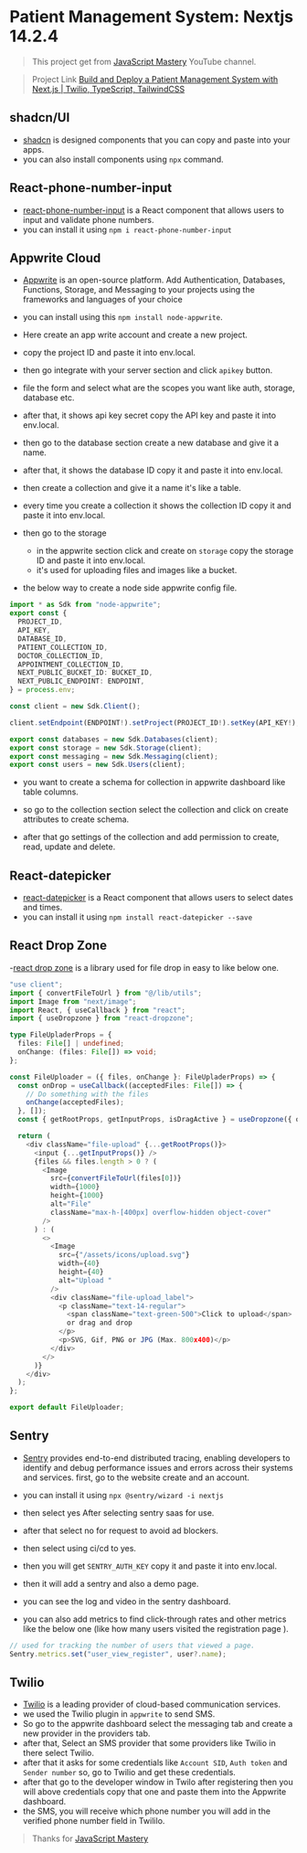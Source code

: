 # Patient Management System: Nextjs 14.2.4

> This project get from [JavaScript Mastery](https://www.youtube.com/@javascriptmastery) YouTube channel.

> Project Link [Build and Deploy a Patient Management System with Next.js | Twilio, TypeScript, TailwindCSS](https://youtu.be/lEflo_sc82g?si=d27ou7PfLC6jPKbe)

## shadcn/UI

- [shadcn](https://ui.shadcn.com/) is designed components that you can copy and paste into your apps.
- you can also install components using `npx` command.

## React-phone-number-input

- [react-phone-number-input](https://www.npmjs.com/package/react-phone-number-input) is a React component that allows users to input and validate phone numbers.
- you can install it using `npm i react-phone-number-input`

## Appwrite Cloud

- [Appwrite](https://appwrite.io/) is an open-source platform. Add Authentication, Databases, Functions, Storage, and Messaging to your projects using the frameworks and languages of your choice

- you can install using this `npm install node-appwrite`.
- Here create an app write account and create a new project.
- copy the project ID and paste it into env.local.
- then go integrate with your server section and click `apikey` button.
- file the form and select what are the scopes you want like auth, storage, database etc.
- after that, it shows api key secret copy the API key and paste it into env.local.
- then go to the database section create a new database and give it a name.
- after that, it shows the database ID copy it and paste it into env.local.
- then create a collection and give it a name it's like a table.
- every time you create a collection it shows the collection ID copy it and paste it into env.local.

- then go to the storage

  - in the appwrite section click and create on `storage` copy the storage ID and paste it into env.local.
  - it's used for uploading files and images like a bucket.

- the below way to create a node side appwrite config file.

```typescript
import * as Sdk from "node-appwrite";
export const {
  PROJECT_ID,
  API_KEY,
  DATABASE_ID,
  PATIENT_COLLECTION_ID,
  DOCTOR_COLLECTION_ID,
  APPOINTMENT_COLLECTION_ID,
  NEXT_PUBLIC_BUCKET_ID: BUCKET_ID,
  NEXT_PUBLIC_ENDPOINT: ENDPOINT,
} = process.env;

const client = new Sdk.Client();

client.setEndpoint(ENDPOINT!).setProject(PROJECT_ID!).setKey(API_KEY!);

export const databases = new Sdk.Databases(client);
export const storage = new Sdk.Storage(client);
export const messaging = new Sdk.Messaging(client);
export const users = new Sdk.Users(client);
```

- you want to create a schema for collection in appwrite dashboard like table columns.
- so go to the collection section select the collection and click on create attributes to create schema.

- after that go settings of the collection and add permission to create, read, update and delete.

## React-datepicker

- [react-datepicker](https://www.npmjs.com/package/react-datepicker) is a React component that allows users to select dates and times.
- you can install it using `npm install react-datepicker --save`

## React Drop Zone

-[react drop zone](https://react-dropzone.js.org/) is a library used for file drop in easy to like below one.

```typescript
"use client";
import { convertFileToUrl } from "@/lib/utils";
import Image from "next/image";
import React, { useCallback } from "react";
import { useDropzone } from "react-dropzone";

type FileUpladerProps = {
  files: File[] | undefined;
  onChange: (files: File[]) => void;
};

const FileUploader = ({ files, onChange }: FileUpladerProps) => {
  const onDrop = useCallback((acceptedFiles: File[]) => {
    // Do something with the files
    onChange(acceptedFiles);
  }, []);
  const { getRootProps, getInputProps, isDragActive } = useDropzone({ onDrop });

  return (
    <div className="file-upload" {...getRootProps()}>
      <input {...getInputProps()} />
      {files && files.length > 0 ? (
        <Image
          src={convertFileToUrl(files[0])}
          width={1000}
          height={1000}
          alt="File"
          className="max-h-[400px] overflow-hidden object-cover"
        />
      ) : (
        <>
          <Image
            src={"/assets/icons/upload.svg"}
            width={40}
            height={40}
            alt="Upload "
          />
          <div className="file-upload_label">
            <p className="text-14-regular">
              <span className="text-green-500">Click to upload</span>
              or drag and drop
            </p>
            <p>SVG, Gif, PNG or JPG (Max. 800x400)</p>
          </div>
        </>
      )}
    </div>
  );
};

export default FileUploader;
```

## Sentry

- [Sentry](https://sentry.io/) provides end-to-end distributed tracing, enabling developers to identify and debug performance issues and errors across their systems and services.
  first, go to the website create and an account.
- you can install it using `npx @sentry/wizard -i nextjs`
- then select yes After selecting sentry saas for use.
- after that select no for request to avoid ad blockers.
- then select using ci/cd to yes.
- then you will get `SENTRY_AUTH_KEY` copy it and paste it into env.local.
- then it will add a sentry and also a demo page.
- you can see the log and video in the sentry dashboard.

- you can also add metrics to find click-through rates and other metrics like the below one (like how many users visited the registration page ).

```typescript
// used for tracking the number of users that viewed a page.
Sentry.metrics.set("user_view_register", user?.name);
```

## Twilio

- [Twilio](https://www.twilio.com/) is a leading provider of cloud-based communication services.
- we used the Twilio plugin in `appwrite` to send SMS.
- So go to the appwrite dashboard select the messaging tab and create a new provider in the providers tab.
- after that, Select an SMS provider that some providers like Twilio in there select Twilio.
- after that it asks for some credentials like `Account SID`, `Auth token` and `Sender number` so, go to Twilio and get these credentials.
- after that go to the developer window in Twilo after registering then you will above credentials copy that one and paste them into the Appwrite dashboard.
- the SMS, you will receive which phone number you will add in the verified phone number field in Twililo.

> Thanks for [JavaScript Mastery](https://www.youtube.com/@javascriptmastery)
